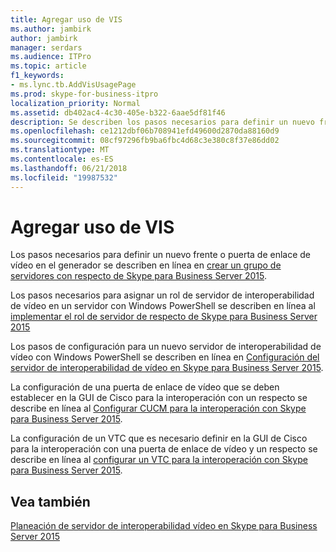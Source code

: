 ```yaml
---
title: Agregar uso de VIS
ms.author: jambirk
author: jambirk
manager: serdars
ms.audience: ITPro
ms.topic: article
f1_keywords:
- ms.lync.tb.AddVisUsagePage
ms.prod: skype-for-business-itpro
localization_priority: Normal
ms.assetid: db402ac4-4c30-405e-b322-6aae5df81f46
description: Se describen los pasos necesarios para definir un nuevo frente o puerta de enlace de vídeo en el generador en línea en crear un grupo de servidores con respecto de Skype para Business Server 2015.
ms.openlocfilehash: ce1212dbf06b708941efd49600d2870da88160d9
ms.sourcegitcommit: 08cf97296fb9ba6fbc4d68c3e380c8f37e86dd02
ms.translationtype: MT
ms.contentlocale: es-ES
ms.lasthandoff: 06/21/2018
ms.locfileid: "19987532"
---
```

# <a name="add-vis-usage"></a>Agregar uso de VIS
 
Los pasos necesarios para definir un nuevo frente o puerta de enlace de vídeo en el generador se describen en línea en [crear un grupo de servidores con respecto de Skype para Business Server 2015](../../../deploy/deploy-video-interop-server/create-a-vis-pool.md).
  
Los pasos necesarios para asignar un rol de servidor de interoperabilidad de vídeo en un servidor con Windows PowerShell se describen en línea al [implementar el rol de servidor de respecto de Skype para Business Server 2015](../../../deploy/deploy-video-interop-server/deploy-the-vis-server-role.md)
  
Los pasos de configuración para un nuevo servidor de interoperabilidad de vídeo con Windows PowerShell se describen en línea en [Configuración del servidor de interoperabilidad de vídeo en Skype para Business Server 2015](../../../deploy/deploy-video-interop-server/configure-the-vis.md).
  
 La configuración de una puerta de enlace de vídeo que se deben establecer en la GUI de Cisco para la interoperación con un respecto se describe en línea al [Configurar CUCM para la interoperación con Skype para Business Server 2015](../../../deploy/deploy-video-interop-server/configure-cucm-for-interoperation.md).
  
 La configuración de un VTC que es necesario definir en la GUI de Cisco para la interoperación con una puerta de enlace de vídeo y un respecto se describe en línea al [configurar un VTC para la interoperación con Skype para Business Server 2015](../../../deploy/deploy-video-interop-server/configure-a-vtc-for-interoperation.md).
  
## <a name="see-also"></a>Vea también

[Planeación de servidor de interoperabilidad vídeo en Skype para Business Server 2015](../../../plan-your-deployment/video-interop-server.md)